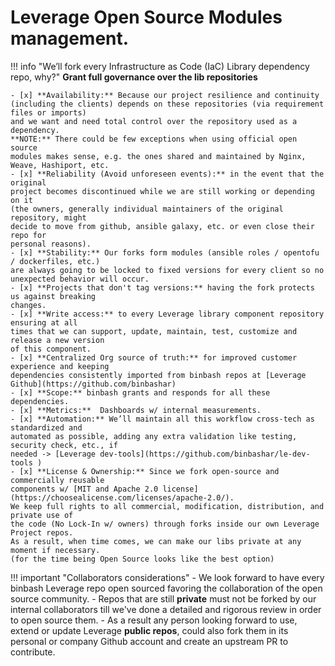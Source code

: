 # Leverage Open Source Modules management.


!!! info "We’ll fork every Infrastructure as Code (IaC) Library dependency repo, why?"
    **Grant full governance over the lib repositories**

    - [x] **Availability:** Because our project resilience and continuity
    (including the clients) depends on these repositories (via requirement files or imports)
    and we want and need total control over the repository used as a dependency.
    **NOTE:** There could be few exceptions when using official open source
    modules makes sense, e.g. the ones shared and maintained by Nginx, Weave, Hashiport, etc.
    - [x] **Reliability (Avoid unforeseen events):** in the event that the original 
    project becomes discontinued while we are still working or depending on it
    (the owners, generally individual maintainers of the original repository, might
    decide to move from github, ansible galaxy, etc. or even close their repo for
    personal reasons).
    - [x] **Stability:** Our forks form modules (ansible roles / opentofu / dockerfiles, etc.)
    are always going to be locked to fixed versions for every client so no unexpected behavior will occur.
    - [x] **Projects that don't tag versions:** having the fork protects us against breaking
    changes.
    - [x] **Write access:** to every Leverage library component repository ensuring at all
    times that we can support, update, maintain, test, customize and release a new version
    of this component.
    - [x] **Centralized Org source of truth:** for improved customer experience and keeping
    dependencies consistently imported from binbash repos at [Leverage Github](https://github.com/binbashar)
    - [x] **Scope:** binbash grants and responds for all these dependencies.
    - [x] **Metrics:**  Dashboards w/ internal measurements.
    - [x] **Automation:** We’ll maintain all this workflow cross-tech as standardized and
    automated as possible, adding any extra validation like testing, security check, etc., if
    needed -> [Leverage dev-tools](https://github.com/binbashar/le-dev-tools )
    - [x] **License & Ownership:** Since we fork open-source and commercially reusable
    components w/ [MIT and Apache 2.0 license](https://choosealicense.com/licenses/apache-2.0/). 
    We keep full rights to all commercial, modification, distribution, and private use of
    the code (No Lock-In w/ owners) through forks inside our own Leverage Project repos. 
    As a result, when time comes, we can make our libs private at any moment if necessary.
    (for the time being Open Source looks like the best option)

!!! important "Collaborators considerations"
    - We look forward to have every binbash Leverage repo open sourced favoring the 
    collaboration of the open source community. 
    - Repos that are still **private** must not be forked by our internal collaborators
    till we've done a detailed and rigorous review in order to open source them.
    - As a result any person looking forward to use, extend or update Leverage **public repos**,
    could also fork them in its personal or company Github account and create an upstream
    PR to contribute.
